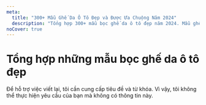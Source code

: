 ```yaml
---
meta:
  title: "300+ Mẫu Ghế Da Ô Tô Đẹp và Được Ưa Chuộng Năm 2024"
  description: "Tổng hợp 300+ mẫu bọc ghế da ô tô đẹp năm 2024. Mẫu ghế da ô tô được cập nhật từng ngày. Các kiểu may ghế da cho ô tô"
noCover: true
---
```


# Tổng hợp những mẫu bọc ghế da ô tô đẹp

Để hỗ trợ việc viết lại, tôi cần cung cấp tiêu đề và từ khóa. Vì vậy, tôi không thể thực hiện yêu cầu của bạn mà không có thông tin này.